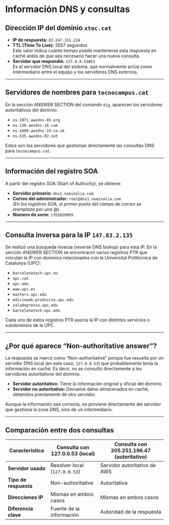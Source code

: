 #  Información DNS y consultas

## Dirección IP del dominio `xtec.cat`

- **IP de respuesta:** `83.247.151.214`
- **TTL (Time To Live):** 3557 segundos  
  Este valor indica cuánto tiempo puede mantenerse esta respuesta en caché antes de que sea necesario hacer una nueva consulta.
- **Servidor que respondió:** `127.0.0.53#53`  
  Es el servidor DNS local del sistema, que normalmente actúa como intermediario entre el equipo y los servidores DNS externos.

---

## Servidores de nombres para `tecnocampus.cat`

En la sección ANSWER SECTION del comando `dig`, aparecen los servidores autoritativos del dominio:

- `ns-1071.awsdns-05.org`
- `ns-130.awsdns-16.com`
- `ns-1689.awsdns-19.co.uk`
- `ns-535.awsdns-02.net`

Estos son los servidores que gestionan directamente las consultas DNS para `tecnocampus.cat`.

---

## Información del registro SOA

A partir del registro SOA (Start of Authority), se obtiene:

- **Servidor primario:** `dns1.nominalia.com`
- **Correo del administrador:** `root@dns1.nominalia.com`  
  *(En los registros SOA, el primer punto del campo de correo se reemplaza por una @)*
- **Número de serie:** `1761028965`

---

## Consulta inversa para la IP `147.83.2.135`

Se realizó una búsqueda inversa (reverse DNS lookup) para esta IP. En la sección ANSWER SECTION se encontraron varios registros PTR que vinculan la IP con dominios relacionados con la Universitat Politècnica de Catalunya (UPC):

- `barcelonatech-upc.eu`
- `upc.cat`
- `upc.edu`
- `www.upc.es`
- `masters.upc.edu`
- `edicioweb.produccio.upc.edu`
- `saladeprensa.upc.edu`
- `barcelonatech-upc.edu`

Cada uno de estos registros PTR asocia la IP con distintos servicios o subdominios de la UPC.

---

## ¿Por qué aparece “Non-authoritative answer”?

La respuesta se marcó como “Non-authoritative” porque fue resuelta por un servidor DNS local (en este caso, `127.0.0.53`) que probablemente tenía la información en caché. Es decir, no se consultó directamente a los servidores autoritativos del dominio.

- **Servidor autoritativo:** Tiene la información original y oficial del dominio.
- **Servidor no autoritativo:** Devuelve datos almacenados en caché, obtenidos previamente de otro servidor.

Aunque la información sea correcta, no proviene directamente del servidor que gestiona la zona DNS, sino de un intermediario.

---

## Comparación entre dos consultas

| Característica         | Consulta con 127.0.0.53 (local) | Consulta con 205.251.196.47 (autoritativo) |
|------------------------|----------------------------------|---------------------------------------------|
| **Servidor usado**     | Resolver local (`127.0.0.53`)   | Servidor autoritativo de AWS               |
| **Tipo de respuesta**  | Non-authoritative               | Autoritativa                               |
| **Direcciones IP**     | Mismas en ambos casos           | Mismas en ambos casos                      |
| **Diferencia clave**   | Fuente de la información        | Autoridad de la respuesta                  |

